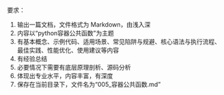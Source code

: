  要求：
1. 输出一篇文档，文件格式为 Markdown，由浅入深
2. 内容以“python容器公共函数”为主题
3. 有基本概念、示例代码、适用场景、常见陷阱与规避、核心语法与执行流程、最佳实践、性能优化、使用建议等内容
4. 有经验总结
5. 必要情况下需要有底层原理剖析、源码分析
6. 体现出专业水平，内容丰富，有深度
7. 保存在当前目录下，文件名为“005_容器公共函数.md”